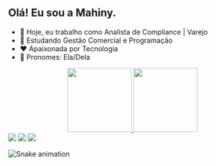 ## Olá! Eu sou a Mahiny.


 - 🔭 Hoje, eu trabalho como Analista de Compliance | Varejo
 - 🌱 Estudando Gestão Comercial e Programação 
 - ❤️ Apaixonada por Tecnologia
 - 🙂 Pronomes: Ela/Dela



<div align="center">
  <a href="https://github.com/mahiny">
  <img height="130em" src="https://github-readme-stats.vercel.app/api?username=mahiny&show_icons=true&theme=dracula&include_all_commits=true&count_private=true"/>
  <img height="130em" src="https://github-readme-stats.vercel.app/api/top-langs/?username=mahiny&layout=compact&langs_count=7&theme=dracula"/>
</div>
 
  
  
  <div> 
    <a href="https://instagram.com/mahinydeandrade" target="_blank"><img src="https://img.shields.io/badge/-Instagram-%23E4405F?style=for-the-badge&logo=instagram&logoColor=white" target="_blank"></a>
  <a href = "mailto:mahinydeandrade94@gmail.com"><img src="https://img.shields.io/badge/-Gmail-%23333?style=for-the-badge&logo=gmail&logoColor=white" target="_blank"></a>
  <a href="https://www.linkedin.com/in/mahinydeandrade" target="_blank"><img src="https://img.shields.io/badge/-LinkedIn-%230077B5?style=for-the-badge&logo=linkedin&logoColor=white" target="_blank"></a> 
   
   ![Snake animation](https://github.com/mahiny/mahiny/blob/output/github-contribution-grid-snake.svg)
 
</div>
   
   
 
